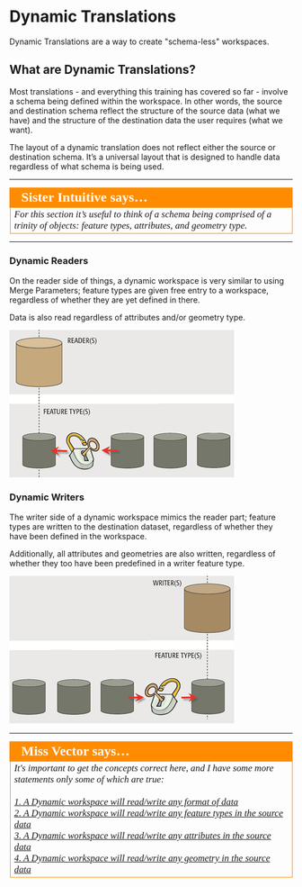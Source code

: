 # Dynamic Translations

Dynamic Translations are a way to create "schema-less" workspaces.

## What are Dynamic Translations? ##

Most translations - and everything this training has covered so far - involve a schema being defined within the workspace. In other words, the source and destination schema reflect the structure of the source data (what we have) and the structure of the destination data the user requires (what we want).

The layout of a dynamic translation does not reflect either the source or destination schema. It’s a universal layout that is designed to handle data regardless of what schema is being used.

---

<table style="border-spacing: 0px">
<tr>
<td style="vertical-align:middle;background-color:darkorange;border: 2px solid darkorange">
<i class="fa fa-quote-left fa-lg fa-pull-left fa-fw" style="color:white;padding-right: 12px;vertical-align:text-top"></i>
<span style="color:white;font-size:x-large;font-weight: bold;font-family:serif">Sister Intuitive says…</span>
</td>
</tr>

<tr>
<td style="border: 1px solid darkorange">
<span style="font-family:serif; font-style:italic; font-size:larger">
For this section it’s useful to think of a schema being comprised of a trinity of objects: feature types, attributes, and geometry type.
</span>
</td>
</tr>
</table>

---

### Dynamic Readers ###
On the reader side of things, a dynamic workspace is very similar to using Merge Parameters; feature types are given free entry to a workspace, regardless of whether they are yet defined in there.

Data is also read regardless of attributes and/or geometry type.

![](./Images/Img3.035.DynamicReaderGraphic.png)


### Dynamic Writers ###

The writer side of a dynamic workspace mimics the reader part; feature types are written to the destination dataset, regardless of whether they have been defined in the workspace.

Additionally, all attributes and geometries are also written, regardless of whether they too have been predefined in a writer feature type.

![](./Images/Img3.036.DynamicWriterGraphic.png)

---

<table style="border-spacing: 0px">
<tr>
<td style="vertical-align:middle;background-color:darkorange;border: 2px solid darkorange">
<i class="fa fa-quote-left fa-lg fa-pull-left fa-fw" style="color:white;padding-right: 12px;vertical-align:text-top"></i>
<span style="color:white;font-size:x-large;font-weight: bold;font-family:serif">Miss Vector says…</span>
</td>
</tr>

<tr>
<td style="border: 1px solid darkorange">
<span style="font-family:serif; font-style:italic; font-size:larger">
It's important to get the concepts correct here, and I have some more statements only some of which are true:
<br><br><a href="http://52.73.3.37/fmedatastreaming/Manual/QAResponse2017.fmw?chapter=14&question=3&answer=1&DestDataset_TEXTLINE=C%3A%5CFMEOutput%5CQAResponse.html">1. A Dynamic workspace will read/write any format of data</a>
<br><a href="http://52.73.3.37/fmedatastreaming/Manual/QAResponse2017.fmw?chapter=14&question=3&answer=2&DestDataset_TEXTLINE=C%3A%5CFMEOutput%5CQAResponse.html">2. A Dynamic workspace will read/write any feature types in the source data</a>
<br><a href="http://52.73.3.37/fmedatastreaming/Manual/QAResponse2017.fmw?chapter=14&question=3&answer=3&DestDataset_TEXTLINE=C%3A%5CFMEOutput%5CQAResponse.html">3. A Dynamic workspace will read/write any attributes in the source data</a>
<br><a href="http://52.73.3.37/fmedatastreaming/Manual/QAResponse2017.fmw?chapter=14&question=3&answer=4&DestDataset_TEXTLINE=C%3A%5CFMEOutput%5CQAResponse.html">4. A Dynamic workspace will read/write any geometry in the source data</a>
</span>
</td>
</tr>
</table>
